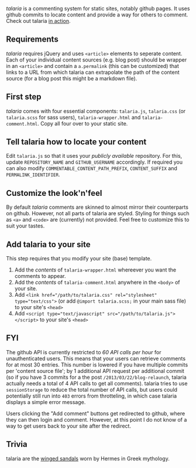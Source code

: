 _talaria_ is a commenting system for static sites, notably github pages. It uses github commits to locate content and provide a way for others to comment. Check out talaria [in action](http://blog.tibidat.com).

## Requirements

_talaria_ requires jQuery and uses `<article>` elements to seperate content. Each of your individual content sources (e.g. blog post) should be wrapper in an `<article>` and contain a `a.permalink` (this can be customized) that links to a URL from which talaria can extrapolate the path of the content source (for a blog post this might be a markdown file).

## First step

_talaria_ comes with four essential components: `talaria.js`, `talaria.css` (or `talaria.scss` for sass users), `talaria-wrapper.html` and `talaria-comment.html`. Copy all four over to your static site.


## Tell talaria how to locate your content

Edit `talaria.js` so that it uses your _publicly available_ repository. For this, update `REPOSITORY_NAME` and `GITHUB_USERNAME` accordingly. If required you can also modify `COMMENTABLE_CONTENT_PATH_PREFIX`, `CONTENT_SUFFIX` and `PERMALINK_IDENTIFIER`.

## Customize the look'n'feel

By default _talaria_ comments are skinned to almost mirror their counterparts on github. However, not all parts of talaria are styled. Styling for things such as `<a>` and `<code>` are (currently) not provided. Feel free to customize this to suit your tastes.

## Add talaria to your site

This step requires that you modify your site (base) template. 

1. Add the *contents* of `talaria-wrapper.html` whereever you want the comments to appear.
2. Add the *contents* of `talaria-comment.html` anywhere in the `<body>` of your site.
3. Add `<link href="/path/to/talaria.css" rel="stylesheet" type="text/css">` (or add `@import talaria.scss;` in your main sass file) to your site's `<head>`
4. Add `<script type="text/javascript" src="/path/to/talaria.js"></script>` to your site's `<head>`


## FYI

The github API is currently restricted to *60 API calls per hour* for unauthenticated users. This means that your users can retrieve comments for at most 30 entries. This number is lowered if you have multiple commits per 'content source file'; by 1 additional API request per additional commit (so if you have 3 commits for a the post `/2013/03/22/blog-relaunch`, talaria actually needs a total of 4 API calls to get all comments). talaria tries to use `sessionStorage` to reduce the total number of API calls, but users could potentially still run into `403` errors from throtteling, in which case talaria displays a simple error message.

Users clicking the "Add comment" buttons get redirected to github, where they can then login and comment. However, at this point I do not know of a way to get users back to your site after the redirect.

## Trivia

talaria are the [winged sandals](http://en.wikipedia.org/wiki/Talaria) worn by Hermes in Greek mythology.
